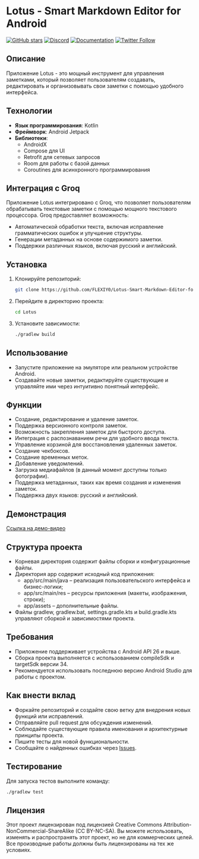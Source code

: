 # Lotus - Smart Markdown Editor for Android

[![GitHub stars](https://img.shields.io/github/stars/FLEXIY0/Lotus-Smart-Markdown-Editor-for-Android?style=social)](https://github.com/FLEXIY0/Lotus-Smart-Markdown-Editor-for-Android/stargazers)
[![Discord](https://img.shields.io/discord/1303749220842340412?color=7289DA&label=Discord&logo=discord&logoColor=white)](https://link.browser-use.com/discord)
[![Documentation](https://img.shields.io/badge/Documentation-📕-blue)](https://docs.browser-use.com)
[![Twitter Follow](https://img.shields.io/twitter/follow/FLEXIY0?style=social)](https://x.com/FLEXIY0)

## Описание
Приложение Lotus - это мощный инструмент для управления заметками, который позволяет пользователям создавать, редактировать и организовывать свои заметки с помощью удобного интерфейса.

## Технологии
- **Язык программирования**: Kotlin
- **Фреймворк**: Android Jetpack
- **Библиотеки**: 
  - AndroidX
  - Compose для UI
  - Retrofit для сетевых запросов
  - Room для работы с базой данных
  - Coroutines для асинхронного программирования

## Интеграция с Groq
Приложение Lotus интегрировано с Groq, что позволяет пользователям обрабатывать текстовые заметки с помощью мощного текстового процессора. Groq предоставляет возможность:
- Автоматической обработки текста, включая исправление грамматических ошибок и улучшение структуры.
- Генерации метаданных на основе содержимого заметки.
- Поддержки различных языков, включая русский и английский.

## Установка
1. Клонируйте репозиторий:
   ```bash
   git clone https://github.com/FLEXIY0/Lotus-Smart-Markdown-Editor-for-Android.git
   ```
2. Перейдите в директорию проекта:
   ```bash
   cd Lotus
   ```
3. Установите зависимости:
   ```bash
   ./gradlew build
   ```

## Использование
- Запустите приложение на эмуляторе или реальном устройстве Android.
- Создавайте новые заметки, редактируйте существующие и управляйте ими через интуитивно понятный интерфейс.

## Функции
- Создание, редактирование и удаление заметок.
- Поддержка версионного контроля заметок.
- Возможность закрепления заметок для быстрого доступа.
- Интеграция с распознаванием речи для удобного ввода текста.
- Управление корзиной для восстановления удаленных заметок.
- Создание чекбоксов.
- Создание временных меток.
- Добавление уведомлений.
- Загрузка медиафайлов (в данный момент доступны только фотографии).
- Поддержка метаданных, таких как время создания и изменения заметок.
- Поддержка двух языков: русский и английский.

## Демонстрация
[Ссылка на демо-видео](<URL_демо-видео>)

## Структура проекта
- Корневая директория содержит файлы сборки и конфигурационные файлы.
- Директория app содержит исходный код приложения:
  - app/src/main/java – реализация пользовательского интерфейса и бизнес-логики;
  - app/src/main/res – ресурсы приложения (макеты, изображения, строки);
  - app/assets – дополнительные файлы.
- Файлы gradlew, gradlew.bat, settings.gradle.kts и build.gradle.kts управляют сборкой и зависимостями проекта.

## Требования
- Приложение поддерживает устройства с Android API 26 и выше.
- Сборка проекта выполняется с использованием compileSdk и targetSdk версии 34.
- Рекомендуется использовать последнюю версию Android Studio для работы с проектом.

## Как внести вклад
- Форкайте репозиторий и создайте свою ветку для внедрения новых функций или исправлений.
- Отправляйте pull request для обсуждения изменений.
- Соблюдайте существующие правила именования и архитектурные принципы проекта.
- Пишите тесты для новой функциональности.
- Сообщайте о найденных ошибках через [Issues](https://github.com/FLEXIY0/Lotus-Smart-Markdown-Editor-for-Android/issues).

## Тестирование
Для запуска тестов выполните команду:
```bash
./gradlew test
```

## Лицензия
Этот проект лицензирован под лицензией Creative Commons Attribution-NonCommercial-ShareAlike (CC BY-NC-SA). Вы можете использовать, изменять и распространять этот проект, но не для коммерческих целей. Все производные работы должны быть лицензированы на тех же условиях.